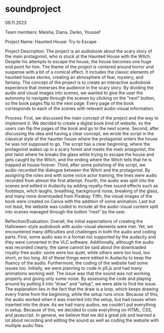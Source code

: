 # soundproject
09.11.2023

Team members: Maisha, Diana, Darko, Youssef

Project Name: Haunted House: Try to Escape

Project Description: 
The project is an audiobook about the scary story of the main protagonist, who is stuck at the Haunted House with the Witch. Despite his attempts to escape the house, the house becomes one huge end point for him. 
The theme of the project is centered around horror and suspense with a bit of a comical effect. It includes the classic elements of haunted house stories, creating an atmosphere of fear, mystery, and fantasy. 
The concept of the project is to create an interactive audiobook experience that immerses the audience in the scary story.  By dividing the audio and visual images into scenes, we wanted to give the user the autonomy to navigate through the scenes by clicking on the “next” button, so the book pages flip to the next page. Every page of the book corresponds to each of the scenes with relevant audio-visual information. 

Process: 
First, we discussed the main concept of the project and the way to implement it. We decided to create a digital book kind of website, so the users can flip the pages of the book and go to the next scene. 
Second, after discussing the idea and having a clear concept, we wrote the script in the classical style of the haunter house where the protagonist enters the house he was not supposed to go. The script has a clear beginning, where the protagonist wakes up in a scary forest and meets the main antagonist, the plot twist where he breaks the glass while trying to escape the house and gets caught by the Witch, and the ending where the Witch tells that he is trapped at house forever. 
Third, after some polishing of the script, we audio-recorded the dialogue between the Witch and the protagonist. By assigning the roles and with some voice actor training, the lines were audio recorded from almost the first attempt. 
Fourth, the audio was split into the scenes and edited in Audacity by adding royalty-free sound effects such as footsteps, witch laughs, breathing, background noise, breaking of the glass, and many more downloaded from Pixabay. 
Fifth, the visual images of the book were created on Canva with the addition of some animation. 
Last but not least, the website was coded to include all the audio-visual content split into scenes managed through the button “next” by the user. 

Reflection/Evaluation: 
	Overall, the initial expectations of creating the Halloween-style audiobook with audio-visual elements were met. Yet, we encountered many difficulties and challenges in both the audio and coding parts. First, some audio was in a format not supported by the audacity and they were converted in the VLC software. Additionally, although the audio was recorded clearly, the same cannot be said about the downloaded royalty-free audio: some were too quiet, while others were too loud, too short, or too long. All of these things were edited in Audacity to keep the fluency of the audio. Furthermore, the coding of the website had some issues too. Initially, we were planning to code in p5.js and had many animations working well. The issue was that the sound was not working properly and giving only some noise. By assessing the code and playing around by putting it into “draw” and “setup”, we were able to find the issue. The explanation lies in the fact that the draw is a loop, which keeps drawing every frame from the beginning, while the setup runs once. Because of this, the audio worked when it was inserted into the setup, but had issues when inserted into the draw. As we had many audios, we couldn’t put everything in setup. Because of this, we decided to code everything on HTML, CSS, and javascript. In general, we believe that we did a great job and learned a lot about recording and editing the sound as well as coding the website with multiple audio files. 
